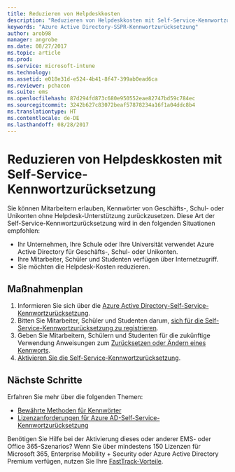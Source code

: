 ```yaml
---
title: Reduzieren von Helpdeskkosten
description: "Reduzieren von Helpdeskkosten mit Self-Service-Kennwortzurücksetzung"
keywords: "Azure Active Directory-SSPR-Kennwortzurücksetzung"
author: arob98
manager: angrobe
ms.date: 08/27/2017
ms.topic: article
ms.prod: 
ms.service: microsoft-intune
ms.technology: 
ms.assetid: e018e31d-e524-4b41-8f47-399ab0ead6ca
ms.reviewer: pchacon
ms.suite: ems
ms.openlocfilehash: 87d294fd873c680e950552eae82747bd59c784ec
ms.sourcegitcommit: 3242b627c83072beaf57878234a16f1a04ddc8b4
ms.translationtype: HT
ms.contentlocale: de-DE
ms.lasthandoff: 08/28/2017
---
```

# <a name="reduce-help-desk-costs-with-self-service-password-reset"></a>Reduzieren von Helpdeskkosten mit Self-Service-Kennwortzurücksetzung

Sie können Mitarbeitern erlauben, Kennwörter von Geschäfts-, Schul- oder Unikonten ohne Helpdesk-Unterstützung zurückzusetzen. Diese Art der Self-Service-Kennwortzurücksetzung wird in den folgenden Situationen empfohlen:
* Ihr Unternehmen, Ihre Schule oder Ihre Universität verwendet Azure Active Directory für Geschäfts-, Schul- oder Unikonten.
* Ihre Mitarbeiter, Schüler und Studenten verfügen über Internetzugriff.
* Sie möchten die Helpdesk-Kosten reduzieren.

## <a name="action-plan"></a>Maßnahmenplan

1. Informieren Sie sich über die [Azure Active Directory-Self-Service-Kennwortzurücksetzung](https://docs.microsoft.com/azure/active-directory/active-directory-passwords-overview). 
2. Bitten Sie Mitarbeiter, Schüler und Studenten darum, [sich für die Self-Service-Kennwortzurücksetzung zu registrieren](https://docs.microsoft.com/azure/active-directory/active-directory-passwords-reset-register).
3. Geben Sie Mitarbeitern, Schülern und Studenten für die zukünftige Verwendung Anweisungen zum [Zurücksetzen oder Ändern eines Kennworts](https://docs.microsoft.com/azure/active-directory/active-directory-passwords-update-your-own-password).
4. [Aktivieren Sie die Self-Service-Kennwortzurücksetzung](https://docs.microsoft.com/azure/active-directory/active-directory-passwords-getting-started).

## <a name="next-steps"></a>Nächste Schritte

Erfahren Sie mehr über die folgenden Themen:
* [Bewährte Methoden für Kennwörter](https://docs.microsoft.com/azure/active-directory/active-directory-secure-passwordsd) 
* [Lizenzanforderungen für Azure AD-Self-Service-Kennwortzurücksetzung](https://docs.microsoft.com/azure/active-directory/active-directory-secure-passwords)

Benötigen Sie Hilfe bei der Aktivierung dieses oder anderer EMS- oder Office 365-Szenarios? Wenn Sie über mindestens 150 Lizenzen für Microsoft 365, Enterprise Mobility + Security oder Azure Active Directory Premium verfügen, nutzen Sie Ihre [FastTrack-Vorteile](https://docs.microsoft.com/enterprise-mobility-security/solutions/enterprise-mobility-fasttrack-program).